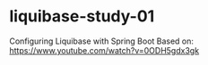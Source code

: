 # liquibase-study-01
Configuring Liquibase with Spring Boot
Based on: https://www.youtube.com/watch?v=0ODH5gdx3gk
